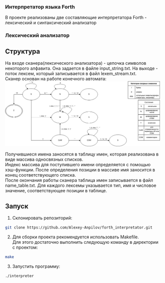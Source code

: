 ### Интерпретатор языка Forth
В проекте реализованы две составляющие интерпретатора Forth - лексический и синтаксический анализатор
### Лексический анализатор
## Структура
На входе сканера(лексического анализатора) - цепочка символов некоторого алфавита. Она задается в файле input_string.txt.
На выходе - поток лексем, который записывается в файл lexem_stream.txt.   
Сканер основан на работе конечного автомата:
![Иллюстрация к проекту](https://github.com/Alexey-Anpilov/forth_interpretator/blob/cb18cd954e7a1aa801aa59e46ed69a8e97509f80/Untitled%20Diagram.drawio.png)

Получившиеся имена заносятся в таблицу имен, которая реализована в виде массива односвязных списков.   
Индекс массива для поступившего имени определяется с помощью хэш-функции. После определения позиции в массиве имя заносится в конец соответствующего списка.   
После окончания работы сканера таблица имен записывается в файл name_table.txt. Для каждого лексемы указывается тип, имя и числовое значение, соответствующее позиции в таблице.
## Запуск
1. Склонировать репозиторий:
```bash
git clone https://github.com/Alexey-Anpilov/forth_interpretator.git
```
2. Для сборки проекта рекомендуется использовать Makefile.    
Для этого достаточно выполнить следующую команду в директории с проектом:
```bash
make
```
3. Запустить программу:
```bash
./interpreter
```
